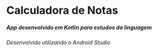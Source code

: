 # Calculadora de Notas

##### App desenvolvido em Kotlin para estudos da linguagem

###### Desenvolvido utilizando o Android Studio